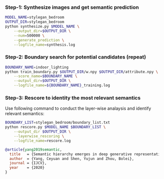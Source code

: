 ### Step-1: Synthesize images and get semantic prediction

```bash
MODEL_NAME=stylegan_bedroom
OUTPUT_DIR=stylegan_bedroom
python synthesize.py $MODEL_NAME \
    --output_dir=$OUTPUT_DIR \
    --num=500000 \
    --generate_prediction \
    --logfile_name=synthesis.log
```

### Step-2: Boundary search for potential candidates (repeat)

```bash
BOUNDARY_NAME=indoor_lighting
python train_boundary.py $OUTPUT_DIR/w.npy $OUTPUT_DIR/attribute.npy \
    --score_name=$BOUNDARY_NAME \
    --output_dir=$OUTPUT_DIR \
    --logfile_name=${BOUNDARY_NAME}_training.log
```

### Step-3: Rescore to identity the most relevant semantics

Use following command to conduct the layer-wise analaysis and identify relevant semantics:

```bash
BOUNDARY_LIST=stylegan_bedroom/boundary_list.txt
python rescore.py $MODEL_NAME $BOUNDARY_LIST \
    --output_dir $OUTPUT_DIR \
    --layerwise_rescoring \
    --logfile_name=rescore.log
```

```bibtex
@article{yang2019semantic,
  title   = {Semantic hierarchy emerges in deep generative representations for scene synthesis},
  author  = {Yang, Ceyuan and Shen, Yujun and Zhou, Bolei},
  journal = {IJCV},
  year    = {2020}
}
```
